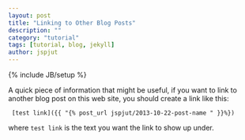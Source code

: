 ```yaml
---
layout: post
title: "Linking to Other Blog Posts"
description: ""
category: "tutorial"
tags: [tutorial, blog, jekyll]
author: jspjut
---
```

{% include JB/setup %}

A quick piece of information that might be useful, if you want to
link to another blog post on this web site, you should create a link
like this:

     [test link]({{ "{% post_url jspjut/2013-10-22-post-name " }}%})

where `test link` is the text you want the link to show up under.
